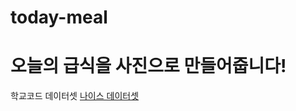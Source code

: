 # today-meal


# 오늘의 급식을 사진으로 만들어줍니다!

학교코드 데이터셋
[나이스 데이터셋](https://open.neis.go.kr/portal/data/service/selectServicePage.do?page=1&rows=10&sortColumn=&sortDirection=&infId=OPEN17020190531110010104913&infSeq=1#none)
